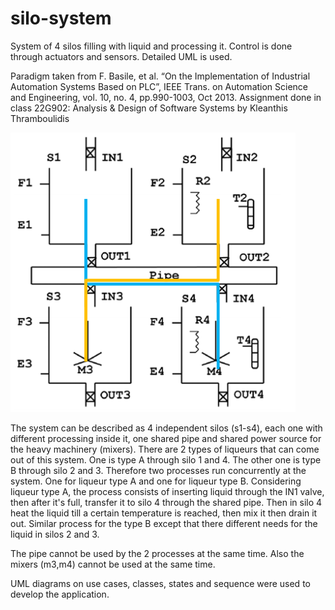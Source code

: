 # silo-system
System of 4 silos filling with liquid and processing it. Control is done through actuators and sensors. Detailed UML is used.

Paradigm taken from F. Basile, et al. “On the Implementation of Industrial Automation Systems Based on PLC”, IEEE Trans. on Automation Science and Engineering, vol. 10, no. 4, pp.990-1003, Oct 2013.
Assignment done in class 22G902: Analysis & Design of Software Systems by Kleanthis Thramboulidis

![alt text](https://github.com/Spiros-Dimitriou/silo-system/blob/master/liqueur-plant.png?raw=true)

The system can be described as 4 independent silos (s1-s4), each one with different processing inside it, one shared pipe and shared power source for the heavy machinery (mixers).
There are 2 types of liqueurs that can come out of this system. One is type A through silo 1 and 4. The other one is type B through silo 2 and 3.
Therefore two processes run concurrently at the system. One for liqueur type A and one for liqueur type B.
Considering liqueur type A, the process consists of inserting liquid through the IN1 valve, then after it's full, transfer it to silo 4 through the shared pipe. Then in silo 4 heat the liquid till a certain temperature is reached, then mix it then drain it out.
Similar process for the type B except that there different needs for the liquid in silos 2 and 3.

The pipe cannot be used by the 2 processes at the same time. Also the mixers (m3,m4) cannot be used at the same time.

UML diagrams on use cases, classes, states and sequence were used to develop the application.
